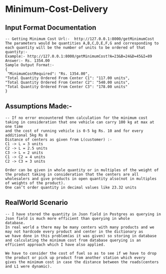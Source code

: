 # Minimum-Cost-Delivery

## Input Format Documentation

    -- Getting Minimum Cost Url:-  http://127.0.0.1:8000/getMinimumCost
    The parameters would be quantities A,B,C,D,E,F,G and corresponding to each quantity will be the number of units to be ordered of that       quantity:-
    Example:- http://127.0.0.1:8000/getMinimumCost?A=23&B=24&D=45&I=89
    Answer:- Rs. 1354.00
    Sample Output Format:- 
    {
     "MinimumCostRequired": "Rs. 1354.00",
    "Total Quantity Ordered From Center C1": "117.00 units",
    "Total Quantity Ordered From Center C2": "540.00 units",
    "Total Quantity Ordered From Center C3": "178.00 units"
    }


## Assumptions Made:-
    -- If no error encountered then calculation for the minimum cost
    taking in consideration that one vehicle can carry 100 kg at max at one time
    and the cost of running vehicle is 0-5 kg Rs. 10 and for every additional 5kg Rs 8
    Distance of centers as given from L(customer) :- 
    C1 -> L = 3 units
    C2 -> L = 2.5 units
    C3 -> L = 2 units
    C1 -> C2 = 4 units
    C2 -> C3 = 3 units
    
    Order can be given in whole quantity or in multiples of the weight of the product taking in consideration that the centers are all       wholesalers and give products in open quantity also(not in multiples of weights of the product).
    One can’t order quantity in decimal values like 23.32 units


## RealWorld Scenario
    -- I have stored the quantity in Json field in Postgres as querying in Json field is much more efficient than querying in whole            database.
    In real world a there may be many centers with many products and we may not hardcode every product and center in the dictionary as       we have done in this problem(as it was given) so storing in database and calculating the minimum cost from database querying is an       efficient approach which I have also applied.

    We have to consider the cost of fuel so as to see if we have to drop the product or pick up product from another station which every     gives the minimum cost in case the distance between the roads(centers and L1 were dynamic).
